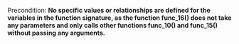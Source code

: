 Precondition: **No specific values or relationships are defined for the variables in the function signature, as the function func_16() does not take any parameters and only calls other functions func_10() and func_15() without passing any arguments.**